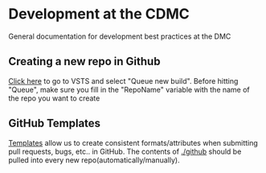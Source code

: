 # Development at the CDMC
General documentation for development best practices at the DMC

## Creating a new repo in Github
[Click here](https://dow-vsts.visualstudio.com/Market%20Sell/_build/index?context=allDefinitions&path=%5C&definitionId=325&_a=completed) to go to VSTS and select "Queue new build". Before hitting "Queue", make sure you fill in the "RepoName" variable with the name of the repo you want to create

## GitHub Templates
[Templates](/.github) allow us to create consistent formats/attributes when submitting pull requests, bugs, etc.. in GitHub.
 The contents of [./github](/.github) should be pulled into every new repo(automatically/manually).
